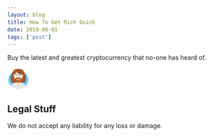 ```yaml
---
layout: blog
title: How To Get Rich Quick
date: 2019-06-01
tags: ['post']
---
```

<!-- Excerpt Start -->
Buy the latest and greatest cryptocurrency that no-one has heard of.
<!-- Excerpt End -->

<img src="/img/avatar.png" height="50" width="50" alt="A perfectly sized cat" />

## Legal Stuff
We do not accept any liability for any loss or damage.